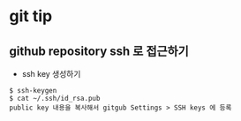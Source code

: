 # git tip

## github repository ssh 로 접근하기

* ssh key 생성하기

```
$ ssh-keygen
$ cat ~/.ssh/id_rsa.pub
public key 내용을 복사해서 gitgub Settings > SSH keys 에 등록
```
